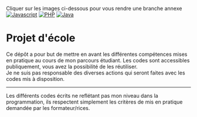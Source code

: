 Cliquer sur les images ci-dessous pour vous rendre une branche annexe <br />
[![Javascript](https://img.shields.io/badge/JavaScript-323330?style=for-the-badge&logo=javascript&logoColor=F7DF1E)](https://github.com/ValentinRgt/school-projects/tree/javascript)
[![PHP](https://img.shields.io/badge/PHP-777BB4?style=for-the-badge&logo=php&logoColor=white)](https://github.com/ValentinRgt/school-projects/tree/php)
[![Java](https://img.shields.io/badge/Java-ED8B00?style=for-the-badge&logo=openjdk&logoColor=white)](https://github.com/ValentinRgt/school-projects/tree/java)

Projet d'école
=======

Ce dépôt a pour but de mettre en avant les différentes compétences mises en pratique au cours de mon parcours étudiant.
Les codes sont accessibles publiquement, vous avez la possibilité de les réutiliser.<br>
Je ne suis pas responsable des diverses actions qui seront faites avec les codes mis à disposition.<br>

---

Les différents codes écrits ne reflétant pas mon niveau dans la programmation, ils respectent simplement les critères de mis en pratique demandée par les formateur/rices.
